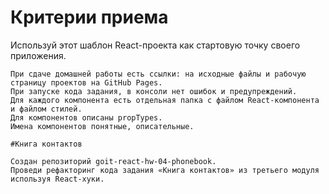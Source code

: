 # Критерии приема

Используй этот шаблон React-проекта как стартовую точку своего приложения.

    При сдаче домашней работы есть ссылки: на исходные файлы и рабочую страницу проектов на GitHub Pages.
    При запуске кода задания, в консоли нет ошибок и предупреждений.
    Для каждого компонента есть отдельная папка с файлом React-компонента и файлом стилей.
    Для компонентов описаны propTypes.
    Имена компонентов понятные, описательные.
    
    #Книга контактов

    Создан репозиторий goit-react-hw-04-phonebook.
    Проведи рефакторинг кода задания «Книга контактов» из третьего модуля используя React-хуки.
